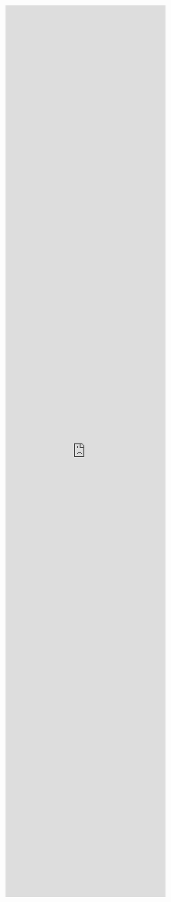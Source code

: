 


<iframe id="target" src="https://info-edu.github.io/JupyterPage/ipynb.html" style= "position: relative;width: 100%;height:2800px;overflow-y: scroll;" frameborder="0" onload="resizeIframe(this)"></iframe>

